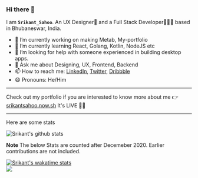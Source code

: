 ### Hi there 👋

I am **`Srikant_Sahoo`**. An UX Designer🎨 and a Full Stack Developer👨🏻‍💻 based in Bhubaneswar, India.
- 🔭 I’m currently working on making Metab, My-portfolio
- 🌱 I’m currently learning React, Golang, Kotlin, NodeJS etc
- 🤔 I’m looking for help with someone experienced in building desktop apps. 
- 💬 Ask me about Designing, UX, Frontend, Backend
- 📫 How to reach me: [LinkedIn](https://linkedin.com/in/srikant-design), [Twitter](https://twitter.com/srikant_design), [Dribbble](https://dribbble.com/srikant_design)
- 😄 Pronouns: He/Him

---

Check out my portfolio if you are interested to know more about me 👉[srikantsahoo.now.sh](https://srikantsahoo.now.sh) It's LIVE 🔴😃

---

Here are some stats  

![Srikant's github stats](https://github-readme-stats.vercel.app/api?username=srikant-code&show_icons=true&theme=dracula&count_private=true&include_all_commits=true)
<!--[![Hits](https://hits.seeyoufarm.com/api/count/incr/badge.svg?url=https%3A%2F%2Fgithub.com%2Fsrikant-code&count_bg=%2379C83D&title_bg=%23555555&icon=&icon_color=%23E7E7E7&title=profile+visits&edge_flat=false)](https://hits.seeyoufarm.com)-->
  
<!--[![Top Langs](https://github-readme-stats.vercel.app/api/top-langs/?username=srikant-code)](https://github.com/anuraghazra/github-readme-stats)-->
  
**Note** The below Stats are counted after Decemeber 2020. Earlier contributions are not included.  

[![Srikant's wakatime stats](https://github-readme-stats.vercel.app/api/wakatime?username=@srikantsahoo)](https://wakatime.com/@srikantsahoo)  
![](https://komarev.com/ghpvc/?username=srikant-code&color=brightgreen)  

<!--<img
  src="https://cr-ss-service.azurewebsites.net/api/ScreenShot?widget=portfolio&username=srikant-code&dates=false&style=--item-bg-color:%23f00;--item-border-radius:10px"
/><img
  src="https://cr-ss-service.azurewebsites.net/api/ScreenShot?widget=summary&username=srikant-code&badges=2&show-avatar=true&style=--header-bg-color:%23000;--border-radius:10px;&width=150"
/>
-->
<!--
**srikant-code/srikant-code** is a ✨ _special_ ✨ repository because its `README.md` (this file) appears on your GitHub profile.

Here are some ideas to get you started:
- 👯 I’m looking to collaborate on ...
- ⚡ Fun fact: ...
-->
